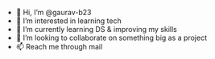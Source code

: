 - 👋 Hi, I’m @gaurav-b23
- 👀 I’m interested in learning tech 
- 🌱 I’m currently learning DS & improving my skills 
- 💞️ I’m looking to collaborate on something big as a project
- 📫 Reach me through mail

<!---
gaurav-b23/gaurav-b23 is a ✨ special ✨ repository because its `README.md` (this file) appears on your GitHub profile.
You can click the Preview link to take a look at your changes.
--->
